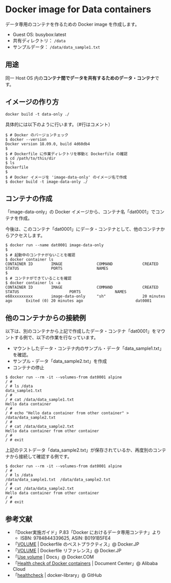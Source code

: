 # Docker image for Data containers

データ専用のコンテナを作るための Docker image を作成します。

- Guest OS: busybox:latest
- 共有ディレクトリ： `/data`
- サンプルデータ： `/data/data_sample1.txt`

## 用途

同一 Host OS 内の**コンテナ間でデータを共有するためのデータ・コンテナ**です。

## イメージの作り方

```
docker build -t data-only ./
```

具体的には以下のように行います。（#行はコメント）

```shellsession
$ # Docker のバージョンチェック
$ docker --version
Docker version 18.09.0, build 4d60db4
$ 
$ # Dockerfile に作業ディレクトリを移動と Dockerfile の確認
$ cd /path/to/this/dir
$ ls
Dockerfile
$
$ # Docker イメージを 'image-data-only' のイメージ名で作成
$ docker build -t image-data-only ./
```

## コンテナの作成

「image-data-only」の Docker イメージから、コンテナ名「dat0001」でコンテナを作成。

今後は、このコンテナ「dat0001」にデータ・コンテナとして、他のコンテナからアクセスします。

```
$ docker run --name dat0001 image-data-only
$ 
$ # 起動中のコンテナがないことを確認
$ docker container ls
CONTAINER ID        IMAGE               COMMAND             CREATED             STATUS              PORTS               NAMES
$ 
$ # コンテナができていることを確認
$ docker container ls -a
CONTAINER ID        IMAGE               COMMAND             CREATED             STATUS                      PORTS               NAMES
e68xxxxxxxxx        image-data-only     "sh"                20 minutes ago      Exited (0) 20 minutes ago                       dat0001
```


## 他のコンテナからの接続例

以下は、別のコンテナから上記で作成したデータ・コンテナ「dat0001」をマウントする例で、以下の作業を行なっています。

- マウントしたデータ・コンテナ内のサンプル・データ「data_sample1.txt」を確認。
- サンプル・データ「data_sample2.txt」を作成
- コンテナの停止

```
$ docker run --rm -it --volumes-from dat0001 alpine
/ # 
/ # ls /data
data_sample1.txt
/ # 
/ # cat /data/data_sample1.txt
Hello data container
/ # 
/ # echo "Hello data container from other container" > /data/data_sample2.txt
/ # 
/ # cat /data/data_sample2.txt
Hello data container from other container
/ # 
/ # exit
```

上記のテストデータ「data_sample2.txt」が保存されているか、再度別のコンテナから接続して確認する例です。

```
$ docker run --rm -it --volumes-from dat0001 alpine
/ # 
/ # ls /data
/data/data_sample1.txt  /data/data_sample2.txt
/ # 
/ # cat /data/data_sample2.txt
Hello data container from other container
/ # 
/ # exit
```

## 参考文献

- 「Docker実施ガイド」P.83「Docker におけるデータ専用コンテナ」より
    - ISBN: 9784844339625, ASIN: B0191B5FE4
- 「[VOLUME](http://docs.docker.jp/engine/articles/dockerfile_best-practice.html#volume) | Dockerfile のベストプラクティス」@ Docker.JP
- 「[VOLUME](http://docs.docker.jp/engine/reference/builder.html#volume) | Dockerfile リファレンス」@ Docker.JP
- 「[Use volume](https://docs.docker.com/storage/) | Docs」@ Docker.COM
- 「[Health check of Docker containers](https://www.alibabacloud.com/help/doc-detail/58588.htm) | Document Center」@ Alibaba Cloud
- 「[healthcheck](https://github.com/docker-library/healthcheck) | docker-library」@ GitHub
